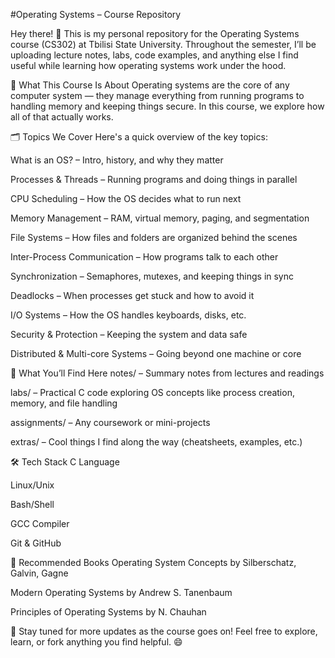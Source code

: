 #Operating Systems – Course Repository

Hey there! 👋
This is my personal repository for the Operating Systems course (CS302) at Tbilisi State University. Throughout the semester, I’ll be uploading lecture notes, labs, code examples, and anything else I find useful while learning how operating systems work under the hood.

🧠 What This Course Is About
Operating systems are the core of any computer system — they manage everything from running programs to handling memory and keeping things secure. In this course, we explore how all of that actually works.

🗂 Topics We Cover
Here's a quick overview of the key topics:

What is an OS? – Intro, history, and why they matter

Processes & Threads – Running programs and doing things in parallel

CPU Scheduling – How the OS decides what to run next

Memory Management – RAM, virtual memory, paging, and segmentation

File Systems – How files and folders are organized behind the scenes

Inter-Process Communication – How programs talk to each other

Synchronization – Semaphores, mutexes, and keeping things in sync

Deadlocks – When processes get stuck and how to avoid it

I/O Systems – How the OS handles keyboards, disks, etc.

Security & Protection – Keeping the system and data safe

Distributed & Multi-core Systems – Going beyond one machine or core

🧪 What You’ll Find Here
notes/ – Summary notes from lectures and readings

labs/ – Practical C code exploring OS concepts like process creation, memory, and file handling

assignments/ – Any coursework or mini-projects

extras/ – Cool things I find along the way (cheatsheets, examples, etc.)

🛠 Tech Stack
C Language

Linux/Unix

Bash/Shell

GCC Compiler

Git & GitHub

📘 Recommended Books
Operating System Concepts by Silberschatz, Galvin, Gagne

Modern Operating Systems by Andrew S. Tanenbaum

Principles of Operating Systems by N. Chauhan

📌 Stay tuned for more updates as the course goes on!
Feel free to explore, learn, or fork anything you find helpful. 😄

